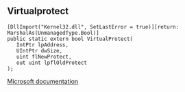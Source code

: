 ## Virtualprotect

```
[DllImport("Kernel32.dll", SetLastError = true)][return: MarshalAs(UnmanagedType.Bool)]
public static extern bool VirtualProtect(
   IntPtr lpAddress,
   UIntPtr dwSize,
   uint flNewProtect,
   out uint lpflOldProtect
);
```

[Microsoft documentation](https://docs.microsoft.com/en-us/windows/win32/api/memoryapi/nf-memoryapi-virtualprotect)
